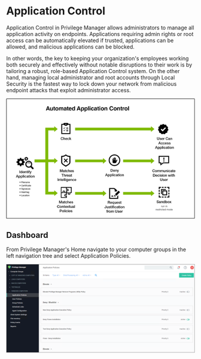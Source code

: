 [title]: # (Application Control)
[tags]: # (overview)
[priority]: # (2)
# Application Control

Application Control in Privilege Manager allows administrators to manage all application activity on endpoints. Applications requiring admin rights or root access can be automatically elevated if trusted, applications can be allowed, and malicious applications can be blocked.

In other words, the key to keeping your organization's employees working both securely and effectively without notable disruptions to their work is by tailoring a robust, role-based Application Control system. On the other hand, managing local administrator and root accounts through Local Security is the fastest way to lock down your network from malicious endpoint attacks that exploit administrator access.

![Automated Application Control](images/app_con.png "Automated Application Control")

## Dashboard

From Privilege Manager's Home navigate to your computer groups in the left navigation tree and select Application Policies.

![Application Control page](images/ac/ac_home.png "Application Control page")
